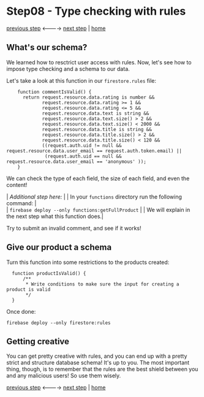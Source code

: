 # Step08 - Type checking with rules

[previous step](Step07.md) <----> [next step](Step09.md) | [home](../README.md)

## What's our schema?

We learned how to resctrict user access with rules.
Now, let's see how to impose type checking and a schema to our data.

Let's take a look at this function in our `firestore.rules` file:

```
    function commentIsValid() {
      return request.resource.data.rating is number &&
             request.resource.data.rating >= 1 &&
             request.resource.data.rating <= 5 &&
             request.resource.data.text is string &&
             request.resource.data.text.size() > 2 &&
             request.resource.data.text.size() < 2000 &&
             request.resource.data.title is string &&
             request.resource.data.title.size() > 2 &&
             request.resource.data.title.size() < 120 &&
             ((request.auth.uid != null && request.resource.data.user_email == request.auth.token.email) ||
              (request.auth.uid == null && request.resource.data.user_email == 'anonymous' ));
    }
```

We can check the type of each field, the size of each field, and even the content!

| _Additional step here:_                                  |
| In your `functions` directory run the following command: |                
| `firebase deploy --only functions:getFullProduct`        |
| We will explain in the next step what this function does.|

Try to submit an invalid comment, and see if it works!

## Give our product a schema

Turn this function into some restrictions to the products created:

```
  function productIsValid() {
      /**
       * Write conditions to make sure the input for creating a product is valid
       */
  }
```

Once done:

```
firebase deploy --only firestore:rules
```

## Getting creative

You can get pretty creative with rules, and you can end up with a pretty strict and structure database schema! It's up to you.
The most important thing, though, is to remember that the rules are the best shield between you and any malicious users! So use them wisely.

[previous step](Step07.md) <----> [next step](Step09.md) | [home](../README.md)
